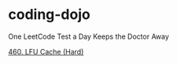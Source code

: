 # coding-dojo
One LeetCode Test a Day Keeps the Doctor Away

[460. LFU Cache (Hard)](day.md#460.-lfu-cache-(hard))
